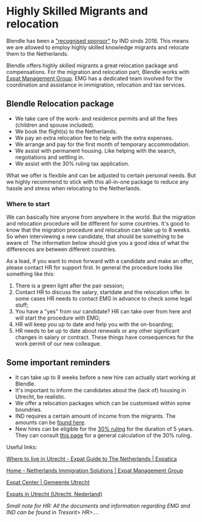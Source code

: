# Highly Skilled Migrants and relocation

Blendle has been a ["recognised sponsor"](https://ind.nl/en/Forms/3084.pdf) by IND sinds 2018. This means we are allowed to employ highly skilled knowledge migrants and relocate them to the Netherlands.

Blendle offers highly skilled migrants a great relocation package and compensations. For the migration and relocation part, Blendle works with [Expat Management Group](https://www.expatmanagementgroup.com/). EMG has a dedicated team involved for the coordination and assistance in immigration, relocation and tax services.

## Blendle Relocation package

- We take care of the work- and residence permits and all the fees (children and spouse included).
- We book the flight(s) to the Netherlands.
- We pay an extra relocation fee to help with the extra expenses.
- We arrange and pay for the first month of temporary accommodation.
- We assist with permanent housing. Like helping with the search, negotiations and settling in.
- We assist with the 30% ruling tax application.

What we offer is flexible and can be adjusted to certain personal needs. But we highly recommend to stick with this all-in-one package to reduce any hassle and stress when relocating to the Netherlands.

### Where to start

We can basically hire anyone from anywhere in the world. But the migration and relocation procedure will be different for some countries. It's good to know that the migration procedure and relocation can take up to 8 weeks. So when interviewing a new candidate, that should be something to be aware of.  The information below should give you a good idea of what the differences are between different countries. 

As a lead, if you want to move forward with a candidate and make an offer, please contact HR for support first. In general the procedure looks like something like this:

1. There is a green light after the pair session;
2. Contact HR to discuss the salary, startdate and the relocation offer. In some cases HR needs to contact EMG in advance to check some legal stuff;
3. You have a "yes" from our candidate? HR can take over from here and will start the procedure with EMG;
4. HR will keep you up to date and help you with the on-boarding;
5. HR needs to be up to date about renewals or any other significant changes in salary or contract. These things have consequences for the work permit of our new colleague.

## Some important reminders

- It can take up to 8 weeks before a new hire can actually start working at Blendle.
- It's important to inform the candidates about the (lack of) housing in Utrecht, be realistic.
- We offer a relocation packages which can be customised within some boundries.
- IND requires a certain amount of income from the migrants. The amounts can be [found here](https://ind.nl/en/Pages/required-amounts-income_requirement.aspx#Application_residence_permit_highly_skilled_migrant_and_EU_blue_card).
- New hires can be eligible for the [30% ruling](https://www.iamsterdam.com/en/living/take-care-of-official-matters/highly-skilled-migrants/thirty-percent-ruling) for the duration of 5 years. They can consult [this page](https://thetax.nl/?year=2019&startFrom=Year&salary=36000&allowance=0&socialSecurity=1&retired=0&ruling=0&rulingChoice=normal) for a general calculation of the 30% ruling.

Useful links:

[Where to live in Utrecht - Expat Guide to The Netherlands | Expatica](https://www.expatica.com/nl/moving/location/where-to-live-in-utrecht-100622/)

[Home - Netherlands Immigration Solutions | Expat Management Group](https://www.expatmanagementgroup.com/)

[Expat Center | Gemeente Utrecht](https://www.utrecht.nl/city-of-utrecht/living/expat-center/)

[Expats in Utrecht (Utrecht, Nederland)](https://www.meetup.com/nl-NL/Expats-in-Utrecht/)

*Small note for HR: All the documents and information regarding EMG and IND can be found in Tresorit> HR>....*